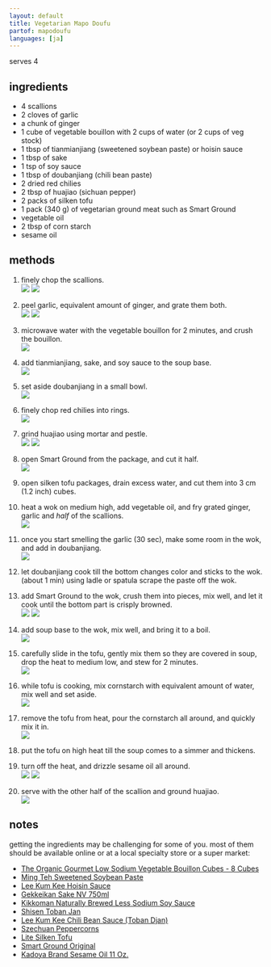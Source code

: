 ```yaml
---
layout: default
title: Vegetarian Mapo Doufu
partof: mapodoufu
languages: [ja]
---
```


serves 4

## ingredients
- 4 scallions
- 2 cloves of garlic
- a chunk of ginger
- 1 cube of vegetable bouillon with 2 cups of water (or 2 cups of veg stock)
- 1 tbsp of tianmianjiang (sweetened soybean paste) or hoisin sauce
- 1 tbsp of sake
- 1 tsp of soy sauce
- 1 tbsp of doubanjiang (chili bean paste)
- 2 dried red chilies
- 2 tbsp of huajiao (sichuan pepper)
- 2 packs of silken tofu
- 1 pack (340 g) of vegetarian ground meat such as Smart Ground
- vegetable oil
- 2 tbsp of corn starch
- sesame oil

## methods

1. finely chop the scallions.    <br>
   <img src="/images/mapo-step1.jpg"/>
   <img src="/images/mapo-step1b.jpg"/>

2. peel garlic, equivalent amount of ginger, and grate them both.     <br>
   <img src="/images/mapo-step2.jpg"/>
   <img src="/images/mapo-step2b.jpg"/>

3. microwave water with the vegetable bouillon for 2 minutes, and crush the bouillon.    <br>
   <img src="/images/mapo-step3.jpg"/>

4. add tianmianjiang, sake, and soy sauce to the soup base.    <br>
   <img src="/images/mapo-step4.jpg"/>

5. set aside doubanjiang in a small bowl.   <br>
   <img src="/images/mapo-step5.jpg"/>

6. finely chop red chilies into rings.   <br>
   <img src="/images/mapo-step6.jpg"/>

7. grind huajiao using mortar and pestle.   <br>
   <img src="/images/mapo-step7.jpg"/>
   <img src="/images/mapo-step7b.jpg"/>

8. open Smart Ground from the package, and cut it half.    <br>
   <img src="/images/mapo-step8.jpg"/>

9. open silken tofu packages, drain excess water, and cut them into 3 cm (1.2 inch) cubes.
      
10. heat a wok on medium high, add vegetable oil, and fry grated ginger, garlic and *half* of the scallions.   <br>
    <img src="/images/mapo-step10.jpg"/>

11. once you start smelling the garlic (30 sec), make some room in the wok, and add in doubanjiang.    <br>
    <img src="/images/mapo-step11.jpg"/>

12. let doubanjiang cook till the bottom changes color and sticks to the wok. (about 1 min) using ladle or spatula scrape the paste off the wok.

13. add Smart Ground to the wok, crush them into pieces, mix well, and let it cook until the bottom part is crisply browned.   <br>
    <img src="/images/mapo-step13.jpg"/>
    <img src="/images/mapo-step13b.jpg"/>

14. add soup base to the wok, mix well, and bring it to a boil.   <br>
    <img src="/images/mapo-step14.jpg"/>
    
15. carefully slide in the tofu, gently mix them so they are covered in soup, drop the heat to medium low, and stew for 2 minutes.    <br>
    <img src="/images/mapo-step15.jpg"/>
    
16. while tofu is cooking, mix cornstarch with equivalent amount of water, mix well and set aside.   <br>
    <img src="/images/mapo-step16.jpg"/>

17. remove the tofu from heat, pour the cornstarch all around, and quickly mix it in.    <br>
    <img src="/images/mapo-step17.jpg"/>

18. put the tofu on high heat till the soup comes to a simmer and thickens.

19. turn off the heat, and drizzle sesame oil all around.    <br>
    <img src="/images/mapo-step19.jpg"/>
    <img src="/images/mapo-step19b.jpg"/>

20. serve with the other half of the scallion and ground huajiao.    <br>
    <img src="/images/mapodoufu.jpg"/>

## notes

getting the ingredients may be challenging for some of you. most of them should be available online or at a local specialty store or a super market:

- [The Organic Gourmet Low Sodium Vegetable Bouillon Cubes - 8 Cubes](http://www.amazon.com/dp/B0051ZJG4A/)
- [Ming Teh Sweetened Soybean Paste](http://posharpstore.com/en-us/ming-teh-food-sweetened-soybean-paste-p1494.aspx)
- [Lee Kum Kee Hoisin Sauce](http://www.amazon.com/dp/B0001DMTPU)
- [Gekkeikan Sake NV 750ml](http://www.amazon.com/dp/B0069DAMBY)
- [Kikkoman Naturally Brewed Less Sodium Soy Sauce](http://www.amazon.com/dp/B0051ONSPE/)
- [Shisen Toban Jan](http://www.amazon.com/dp/B00852YW7M)
- [Lee Kum Kee Chili Bean Sauce (Toban Djan)](http://www.amazon.com/dp/B0001WOSQY)
- [Szechuan Peppercorns](http://www.amazon.com/dp/B000EM6FV2)
- [Lite Silken Tofu](http://www.nasoya.com/products/tofu/lite-silken.html)
- [Smart Ground Original](http://www.lightlife.com/Vegan-Food-Vegetarian-Diet/Smart-Grounds-Original)
- [Kadoya Brand Sesame Oil 11 Oz.](http://www.amazon.com/dp/B002HMN6SC)


